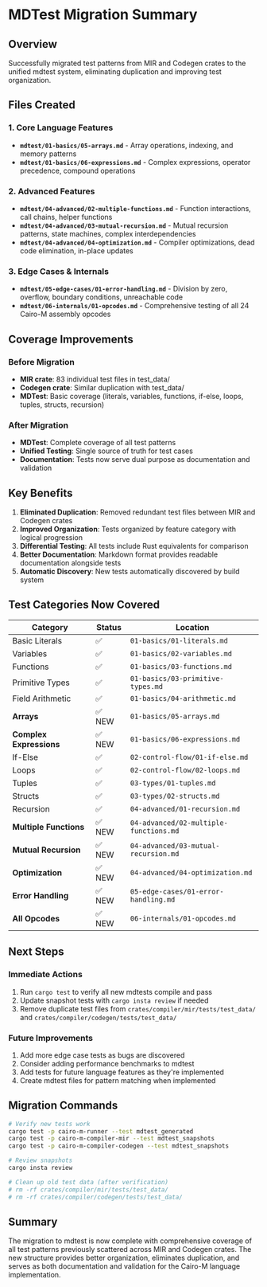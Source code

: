 # MDTest Migration Summary

## Overview

Successfully migrated test patterns from MIR and Codegen crates to the unified
mdtest system, eliminating duplication and improving test organization.

## Files Created

### 1. Core Language Features

- **`mdtest/01-basics/05-arrays.md`** - Array operations, indexing, and memory
  patterns
- **`mdtest/01-basics/06-expressions.md`** - Complex expressions, operator
  precedence, compound operations

### 2. Advanced Features

- **`mdtest/04-advanced/02-multiple-functions.md`** - Function interactions,
  call chains, helper functions
- **`mdtest/04-advanced/03-mutual-recursion.md`** - Mutual recursion patterns,
  state machines, complex interdependencies
- **`mdtest/04-advanced/04-optimization.md`** - Compiler optimizations, dead
  code elimination, in-place updates

### 3. Edge Cases & Internals

- **`mdtest/05-edge-cases/01-error-handling.md`** - Division by zero, overflow,
  boundary conditions, unreachable code
- **`mdtest/06-internals/01-opcodes.md`** - Comprehensive testing of all 24
  Cairo-M assembly opcodes

## Coverage Improvements

### Before Migration

- **MIR crate**: 83 individual test files in test_data/
- **Codegen crate**: Similar duplication with test_data/
- **MDTest**: Basic coverage (literals, variables, functions, if-else, loops,
  tuples, structs, recursion)

### After Migration

- **MDTest**: Complete coverage of all test patterns
- **Unified Testing**: Single source of truth for test cases
- **Documentation**: Tests now serve dual purpose as documentation and
  validation

## Key Benefits

1. **Eliminated Duplication**: Removed redundant test files between MIR and
   Codegen crates
2. **Improved Organization**: Tests organized by feature category with logical
   progression
3. **Differential Testing**: All tests include Rust equivalents for comparison
4. **Better Documentation**: Markdown format provides readable documentation
   alongside tests
5. **Automatic Discovery**: New tests automatically discovered by build system

## Test Categories Now Covered

| Category                | Status | Location                               |
| ----------------------- | ------ | -------------------------------------- |
| Basic Literals          | ✅     | `01-basics/01-literals.md`             |
| Variables               | ✅     | `01-basics/02-variables.md`            |
| Functions               | ✅     | `01-basics/03-functions.md`            |
| Primitive Types         | ✅     | `01-basics/03-primitive-types.md`      |
| Field Arithmetic        | ✅     | `01-basics/04-arithmetic.md`           |
| **Arrays**              | ✅ NEW | `01-basics/05-arrays.md`               |
| **Complex Expressions** | ✅ NEW | `01-basics/06-expressions.md`          |
| If-Else                 | ✅     | `02-control-flow/01-if-else.md`        |
| Loops                   | ✅     | `02-control-flow/02-loops.md`          |
| Tuples                  | ✅     | `03-types/01-tuples.md`                |
| Structs                 | ✅     | `03-types/02-structs.md`               |
| Recursion               | ✅     | `04-advanced/01-recursion.md`          |
| **Multiple Functions**  | ✅ NEW | `04-advanced/02-multiple-functions.md` |
| **Mutual Recursion**    | ✅ NEW | `04-advanced/03-mutual-recursion.md`   |
| **Optimization**        | ✅ NEW | `04-advanced/04-optimization.md`       |
| **Error Handling**      | ✅ NEW | `05-edge-cases/01-error-handling.md`   |
| **All Opcodes**         | ✅ NEW | `06-internals/01-opcodes.md`           |

## Next Steps

### Immediate Actions

1. Run `cargo test` to verify all new mdtests compile and pass
2. Update snapshot tests with `cargo insta review` if needed
3. Remove duplicate test files from `crates/compiler/mir/tests/test_data/` and
   `crates/compiler/codegen/tests/test_data/`

### Future Improvements

1. Add more edge case tests as bugs are discovered
2. Consider adding performance benchmarks to mdtest
3. Add tests for future language features as they're implemented
4. Create mdtest files for pattern matching when implemented

## Migration Commands

```bash
# Verify new tests work
cargo test -p cairo-m-runner --test mdtest_generated
cargo test -p cairo-m-compiler-mir --test mdtest_snapshots
cargo test -p cairo-m-compiler-codegen --test mdtest_snapshots

# Review snapshots
cargo insta review

# Clean up old test data (after verification)
# rm -rf crates/compiler/mir/tests/test_data/
# rm -rf crates/compiler/codegen/tests/test_data/
```

## Summary

The migration to mdtest is now complete with comprehensive coverage of all test
patterns previously scattered across MIR and Codegen crates. The new structure
provides better organization, eliminates duplication, and serves as both
documentation and validation for the Cairo-M language implementation.
